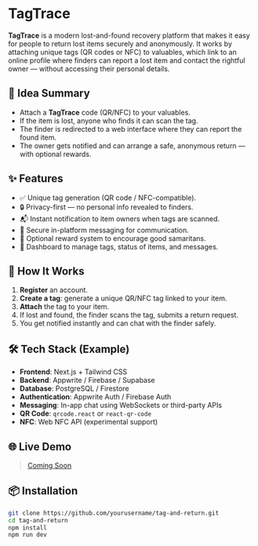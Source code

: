 # TagTrace

**TagTrace** is a modern lost-and-found recovery platform that makes it easy for people to return lost items securely and anonymously. It works by attaching unique tags (QR codes or NFC) to valuables, which link to an online profile where finders can report a lost item and contact the rightful owner — without accessing their personal details.

## 🧠 Idea Summary

- Attach a **TagTrace** code (QR/NFC) to your valuables.
- If the item is lost, anyone who finds it can scan the tag.
- The finder is redirected to a web interface where they can report the found item.
- The owner gets notified and can arrange a safe, anonymous return — with optional rewards.

## ✨ Features

- ✅ Unique tag generation (QR code / NFC-compatible).
- 🔒 Privacy-first — no personal info revealed to finders.
- 📬 Instant notification to item owners when tags are scanned.
- 💬 Secure in-platform messaging for communication.
- 🎁 Optional reward system to encourage good samaritans.
- 🧾 Dashboard to manage tags, status of items, and messages.

## 🚀 How It Works

1. **Register** an account.
2. **Create a tag**: generate a unique QR/NFC tag linked to your item.
3. **Attach** the tag to your item.
4. If lost and found, the finder scans the tag, submits a return request.
5. You get notified instantly and can chat with the finder safely.

## 🛠️ Tech Stack (Example)

- **Frontend**: Next.js + Tailwind CSS
- **Backend**: Appwrite / Firebase / Supabase
- **Database**: PostgreSQL / Firestore
- **Authentication**: Appwrite Auth / Firebase Auth
- **Messaging**: In-app chat using WebSockets or third-party APIs
- **QR Code**: `qrcode.react` or `react-qr-code`
- **NFC**: Web NFC API (experimental support)

## 🌐 Live Demo

> [Coming Soon](#)

## 📦 Installation

```bash
git clone https://github.com/yourusername/tag-and-return.git
cd tag-and-return
npm install
npm run dev
